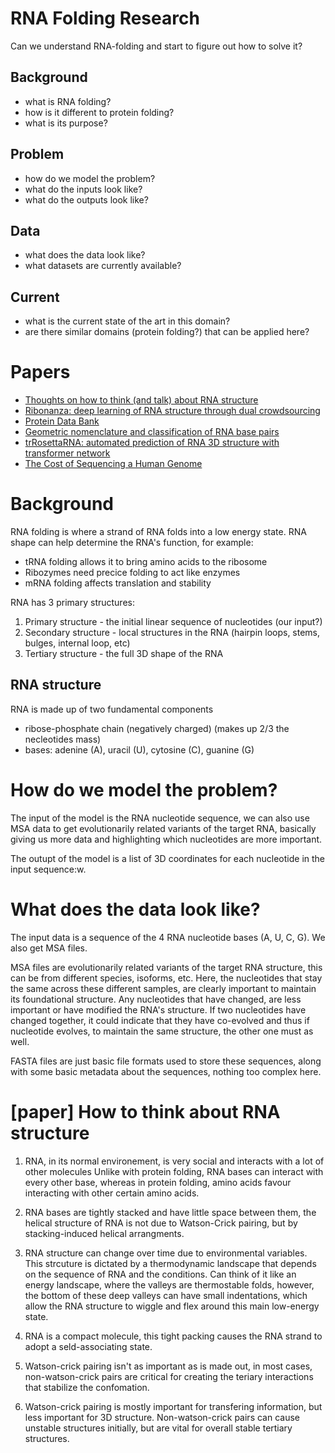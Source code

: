 # RNA Folding Research

Can we understand RNA-folding and start to figure out how to solve it?

Background
--
 - what is RNA folding?
 - how is it different to protein folding?
 - what is its purpose?

Problem
--
 - how do we model the problem?
 - what do the inputs look like?
 - what do the outputs look like?

Data
--
 - what does the data look like?
 - what datasets are currently available?

Current
--
 - what is the current state of the art in this domain?
 - are there similar domains (protein folding?) that can be applied here?


# Papers

- [Thoughts on how to think (and talk) about RNA structure](https://www.pnas.org/doi/epub/10.1073/pnas.2112677119)
- [Ribonanza: deep learning of RNA structure through dual crowdsourcing](https://pmc.ncbi.nlm.nih.gov/articles/PMC10925082/pdf/nihpp-2024.02.24.581671v2.pdf)
- [Protein Data Bank](https://www.rcsb.org/)
- [Geometric nomenclature and classification of RNA base pairs](https://pmc.ncbi.nlm.nih.gov/articles/PMC1370104/pdf/11345429.pdf)
- [trRosettaRNA: automated prediction of RNA 3D structure with transformer network](https://www.nature.com/articles/s41467-023-42528-4)
- [The Cost of Sequencing a Human Genome](https://www.genome.gov/about-genomics/fact-sheets/Sequencing-Human-Genome-cost)


# Background


RNA folding is where a strand of RNA folds into a low energy state. RNA shape can help determine the RNA's function, for example:
- tRNA folding allows it to bring amino acids to the ribosome
- Ribozymes need precice folding to act like enzymes
- mRNA folding affects translation and stability

RNA has 3 primary structures:
1. Primary structure - the initial linear sequence of nucleotides (our input?)
2. Secondary structure - local structures in the RNA (hairpin loops, stems, bulges, internal loop, etc)
3. Tertiary structure - the full 3D shape of the RNA


## RNA structure

RNA is made up of two fundamental components

 - ribose-phosphate chain (negatively charged) (makes up 2/3 the necleotides mass)
 - bases: adenine (A), uracil (U), cytosine (C), guanine (G)


# How do we model the problem?

The input of the model is the RNA nucleotide sequence, we can also use MSA data to get evolutionarily related variants of the target RNA, basically giving us more data and highlighting which nucleotides are more important.

The outupt of the model is a list of 3D coordinates for each nucleotide in the input sequence:w.


# What does the data look like?

The input data is a sequence of the 4 RNA nucleotide bases (A, U, C, G). We also get MSA files.

MSA files are evolutionarily related variants of the target RNA structure, this can be from different species, isoforms, etc. Here, the nucleotides that stay the same across these different samples, are clearly important to maintain its foundational structure. Any nucleotides that have changed, are less important or have modified the RNA's structure. If two nucleotides have changed together, it could indicate that they have co-evolved and thus if nucleotide evolves, to maintain the same structure, the other one must as well.

FASTA files are just basic file formats used to store these sequences, along with some basic metadata about the sequences, nothing too complex here.


# [paper] How to think about RNA structure

1. RNA, in its normal environement, is very social and interacts with a lot of other molecules
Unlike with protein folding, RNA bases can interact with every other base, whereas in protein folding, amino acids favour interacting with other certain amino acids.

2. RNA bases are tightly stacked and have little space between them, the helical structure of RNA is not due to Watson-Crick pairing, but by stacking-induced helical arrangments.

3. RNA structure can change over time due to environmental variables. This strcuture is dictated by a thermodynamic landscape that depends on the sequence of RNA and the conditions. Can think of it like an energy landscape, where the valleys are thermostable folds, however, the bottom of these deep valleys can have small indentations, which allow the RNA structure to wiggle and flex around this main low-energy state.

4. RNA is a compact molecule, this tight packing causes the RNA strand to adopt a seld-associating state. 

5. Watson-crick pairing isn't as important as is made out, in most cases, non-watson-crick pairs are critical for creating the teriary interactions that stabilize the confomation.

6. Watson-crick pairing is mostly important for transfering information, but less important for 3D structure. Non-watson-crick pairs can cause unstable structures initially, but are vital for overall stable tertiary structures.
